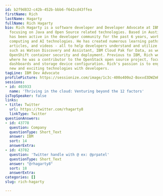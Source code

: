 ```yaml
---
id: b2f9d832-c42b-452b-bbb6-f642cd43ffea
firstName: Rich
lastName: Hagarty
fullName: Rich Hagarty
bio: Rich Hagarty is a software developer and Developer Advocate at IBM, currently
  focusing on Java and Open Source related technologies. Based in Austin, TX, Rich
  has been active in the developer community for the past 6 years, working on cloud
  computing and AI technologies. He has created numerous learning paths, code patterns,
  articles, and videos - all to help developers understand and utilize IBM services,
  such as Watson Discovery and Assistant, IBM Cloud Pak for Data, as well as Red Hat
  OpenShift container security and deployment. Previous to IBM, Rich worked at HP,
  where he was a contributor to the OpenStack open source project, focusing on UI
  dashboards and storage device configuration. Rich's passion is to engage and share
  new and exciting technologies with developers.
tagLine: IBM Dev Advocate
profilePicture: https://sessionize.com/image/1c3c-400o400o2-Boxvd3DWZmRyeARj1BAC5H.png
sessions:
- id: 403933
  name: 'Thriving in the cloud: Venturing beyond the 12 factors'
isTopSpeaker: false
links:
- title: Twitter
  url: https://twitter.com/rhagarty8
  linkType: Twitter
questionAnswers:
- id: 43778
  question: Company
  questionType: Short_Text
  answer: IBM
  sort: 14
  answerExtra: 
- id: 43782
  question: 'Twitter handle with @ ex: @prpatel'
  questionType: Short_Text
  answer: "@rhagarty8"
  sort: 18
  answerExtra: 
categories: []
slug: rich-hagarty

---
```

